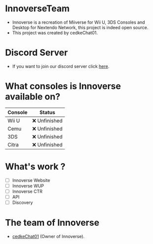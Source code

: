 # InnoverseTeam
- Innoverse is a recreation of Miiverse for Wii U, 3DS Consoles and Desktop for Nextendo Network, this project is indeed open source.
- This project was created by cedkeChat01.

# Discord Server
- If you want to join our discord server click [here](https://dsc.gg/innoverseclub).

# What consoles is Innoverse available on?
| Console        | Status           |
| -------------- | ---------------- |
| Wii U          | ❌ Unfinished    |
| Cemu           | ❌ Unfinished    |
| 3DS            | ❌ Unfinished    |
| Citra          | ❌ Unfinished    |

# What's work ?
- [ ] Innoverse Website
- [ ] Innoverse WUP
- [ ] Innoverse CTR
- [ ] API
- [ ] Discovery

# The team of Innoverse
- [cedkeChat01](https://github.com/00cedke) (Owner of Innoverse).
